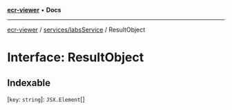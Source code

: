 [**ecr-viewer**](../../../README.md) • **Docs**

***

[ecr-viewer](../../../README.md) / [services/labsService](../README.md) / ResultObject

# Interface: ResultObject

## Indexable

 \[`key`: `string`\]: `JSX.Element`[]
